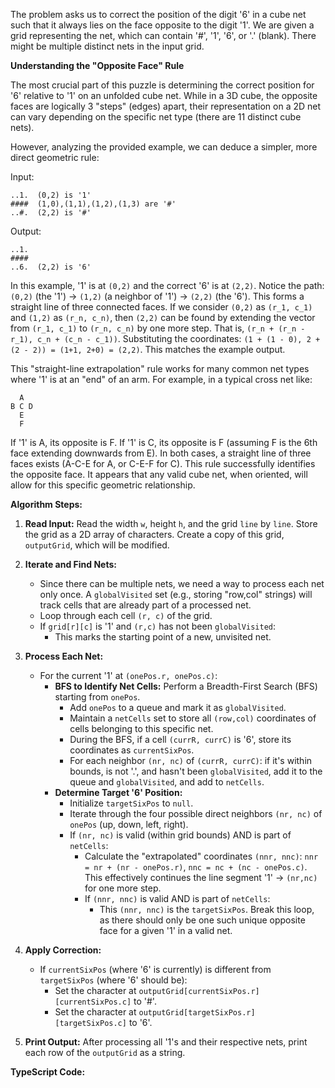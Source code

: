 The problem asks us to correct the position of the digit '6' in a cube net such that it always lies on the face opposite to the digit '1'. We are given a grid representing the net, which can contain '#', '1', '6', or '.' (blank). There might be multiple distinct nets in the input grid.

**Understanding the "Opposite Face" Rule**

The most crucial part of this puzzle is determining the correct position for '6' relative to '1' on an unfolded cube net. While in a 3D cube, the opposite faces are logically 3 "steps" (edges) apart, their representation on a 2D net can vary depending on the specific net type (there are 11 distinct cube nets).

However, analyzing the provided example, we can deduce a simpler, more direct geometric rule:

Input:
```
..1.  (0,2) is '1'
####  (1,0),(1,1),(1,2),(1,3) are '#'
..#.  (2,2) is '#'
```
Output:
```
..1.
####
..6.  (2,2) is '6'
```

In this example, '1' is at `(0,2)` and the correct '6' is at `(2,2)`.
Notice the path: `(0,2)` (the '1') -> `(1,2)` (a neighbor of '1') -> `(2,2)` (the '6').
This forms a straight line of three connected faces. If we consider `(0,2)` as `(r_1, c_1)` and `(1,2)` as `(r_n, c_n)`, then `(2,2)` can be found by extending the vector from `(r_1, c_1)` to `(r_n, c_n)` by one more step. That is, `(r_n + (r_n - r_1), c_n + (c_n - c_1))`.
Substituting the coordinates: `(1 + (1 - 0), 2 + (2 - 2)) = (1+1, 2+0) = (2,2)`. This matches the example output.

This "straight-line extrapolation" rule works for many common net types where '1' is at an "end" of an arm. For example, in a typical cross net like:
```
  A
B C D
  E
  F
```
If '1' is A, its opposite is F. If '1' is C, its opposite is F (assuming F is the 6th face extending downwards from E). In both cases, a straight line of three faces exists (A-C-E for A, or C-E-F for C). This rule successfully identifies the opposite face. It appears that any valid cube net, when oriented, will allow for this specific geometric relationship.

**Algorithm Steps:**

1.  **Read Input:** Read the width `w`, height `h`, and the grid `line` by `line`. Store the grid as a 2D array of characters. Create a copy of this grid, `outputGrid`, which will be modified.

2.  **Iterate and Find Nets:**
    *   Since there can be multiple nets, we need a way to process each net only once. A `globalVisited` set (e.g., storing "row,col" strings) will track cells that are already part of a processed net.
    *   Loop through each cell `(r, c)` of the grid.
    *   If `grid[r][c]` is '1' and `(r,c)` has not been `globalVisited`:
        *   This marks the starting point of a new, unvisited net.

3.  **Process Each Net:**
    *   For the current '1' at `(onePos.r, onePos.c)`:
        *   **BFS to Identify Net Cells:** Perform a Breadth-First Search (BFS) starting from `onePos`.
            *   Add `onePos` to a queue and mark it as `globalVisited`.
            *   Maintain a `netCells` set to store all `(row,col)` coordinates of cells belonging to this specific net.
            *   During the BFS, if a cell `(currR, currC)` is '6', store its coordinates as `currentSixPos`.
            *   For each neighbor `(nr, nc)` of `(currR, currC)`: if it's within bounds, is not '.', and hasn't been `globalVisited`, add it to the queue and `globalVisited`, and add to `netCells`.
        *   **Determine Target '6' Position:**
            *   Initialize `targetSixPos` to `null`.
            *   Iterate through the four possible direct neighbors `(nr, nc)` of `onePos` (up, down, left, right).
            *   If `(nr, nc)` is valid (within grid bounds) AND is part of `netCells`:
                *   Calculate the "extrapolated" coordinates `(nnr, nnc)`: `nnr = nr + (nr - onePos.r)`, `nnc = nc + (nc - onePos.c)`. This effectively continues the line segment '1' -> `(nr,nc)` for one more step.
                *   If `(nnr, nnc)` is valid AND is part of `netCells`:
                    *   This `(nnr, nnc)` is the `targetSixPos`. Break this loop, as there should only be one such unique opposite face for a given '1' in a valid net.

4.  **Apply Correction:**
    *   If `currentSixPos` (where '6' is currently) is different from `targetSixPos` (where '6' should be):
        *   Set the character at `outputGrid[currentSixPos.r][currentSixPos.c]` to '#'.
        *   Set the character at `outputGrid[targetSixPos.r][targetSixPos.c]` to '6'.

5.  **Print Output:** After processing all '1's and their respective nets, print each row of the `outputGrid` as a string.

**TypeScript Code:**